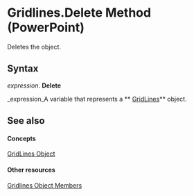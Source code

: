 
# Gridlines.Delete Method (PowerPoint)

Deletes the object.


## Syntax

 _expression_. **Delete**

 _expression_A variable that represents a  ** [GridLines](10b45c4c-05a3-f722-15ca-ad0242625edb.md)** object.


## See also


#### Concepts


 [GridLines Object](10b45c4c-05a3-f722-15ca-ad0242625edb.md)
#### Other resources


 [Gridlines Object Members](17a47519-4ccb-dee1-5c9f-a8c0fad01890.md)
